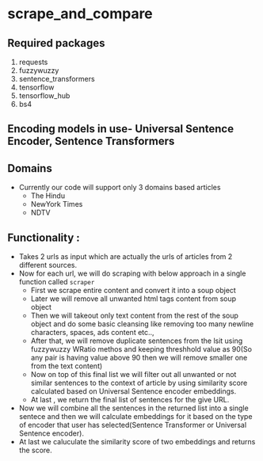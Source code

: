 # scrape_and_compare
## Required packages
  1. requests
  2. fuzzywuzzy
  3. sentence_transformers
  4. tensorflow
  5. tensorflow_hub
  6. bs4
## Encoding models in use- Universal Sentence Encoder, Sentence Transformers

## Domains
 - Currently our code will support only 3 domains based articles
   - The Hindu
   - NewYork Times
   - NDTV

## Functionality :
  - Takes 2 urls as input which are actually the urls of articles from 2 different sources.
  - Now for each url, we will do scraping with below approach in a single function called `scraper`
    - First we scrape entire content and convert it into a soup object
    - Later we will remove all unwanted html tags content from soup object
    - Then we will takeout only text content from the rest of the soup object and do some basic cleansing like removing too many newline characters, spaces, ads content etc..,
    - After that, we will remove duplicate sentences from the lsit using fuzzywuzzy WRatio methos and keeping threshhold value as 90(So any pair is having value above 90 then we will remove smaller one from the text content)
    - Now on top of this final list we will filter out all unwanted or not similar sentences to the context of article by using similarity score calculated based on Universal Sentence encoder embeddings.
    - At last , we return the final list of sentences for the give URL.
  - Now we will combine all the sentences in the returned list into a single sentece and then we will calculate embeddings for it based on the type of encoder that user has selected(Sentence Transformer or Universal Sentence encoder).
  - At last we caluculate the similarity score of two embeddings and returns the score.
